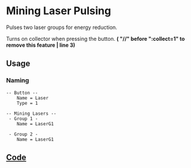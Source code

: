 # Mining Laser Pulsing

Pulses two laser groups for energy reduction.

Turns on collector when pressing the button. **( "//" before ":collect=1" to remove this feature | line 3)**

## Usage

### Naming
```
-- Button --
    Name = Laser
    Type = 1
```
```
-- Mining Lasers --
 - Group 1 -
    Name = LaserG1

 - Group 2 -
    Name = LaserG1
```

## [Code](src/MiningLaserPulse.yolol/)
<!--MARKDOWN-AUTO-DOCS:START (CODE:src=./src/MiningLaserPulse.yolol) -->

<!--MARKDOWN-AUTO-DOCS:END-->